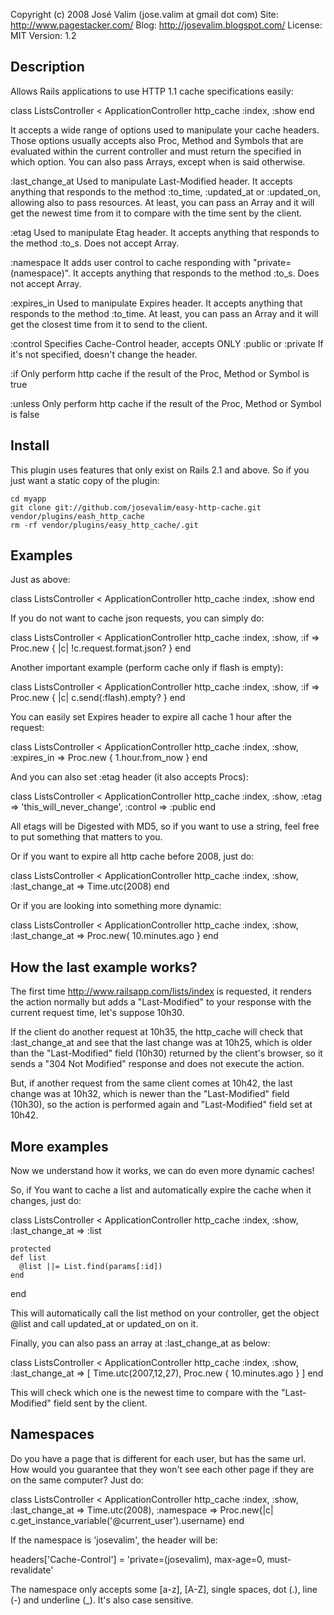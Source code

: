 Copyright (c) 2008 José Valim (jose.valim at gmail dot com)
Site: http://www.pagestacker.com/
Blog: http://josevalim.blogspot.com/
License: MIT
Version: 1.2

Description
-----------

Allows Rails applications to use HTTP 1.1 cache specifications easily:

  class ListsController < ApplicationController
    http_cache :index, :show
  end

It accepts a wide range of options used to manipulate your cache
headers. Those options usually accepts also Proc, Method and Symbols
that are evaluated within the current controller and must return the
specified in which option. You can also pass Arrays, except when is
said otherwise.

  :last_change_at
    Used to manipulate Last-Modified header.
    It accepts anything that responds to the method :to_time,
    :updated_at or :updated_on, allowing also to pass resources.
    At least, you can pass an Array and it will get the newest time
    from it to compare with the time sent by the client.

  :etag
    Used to manipulate Etag header.
    It accepts anything that responds to the method :to_s.
    Does not accept Array.

  :namespace
    It adds user control to cache responding with "private=(namespace)".
    It accepts anything that responds to the method :to_s.
    Does not accept Array.
  
  :expires_in
    Used to manipulate Expires header.
    It accepts anything that responds to the method :to_time.
    At least, you can pass an Array and it will get the closest time
    from it to send to the client.
  
  :control
    Specifies Cache-Control header, accepts ONLY :public or :private
    If it's not specified, doesn't change the header.

  :if
    Only perform http cache if the result of the Proc, Method or Symbol is true

  :unless
    Only perform http cache if the result of the Proc, Method or Symbol is false

Install
-------

This plugin uses features that only exist on Rails 2.1 and above.
So if you just want a static copy of the plugin:

    cd myapp
    git clone git://github.com/josevalim/easy-http-cache.git vendor/plugins/eash_http_cache
    rm -rf vendor/plugins/easy_http_cache/.git

Examples
--------

Just as above:

  class ListsController < ApplicationController
    http_cache :index, :show
  end

If you do not want to cache json requests, you can simply do:

  class ListsController < ApplicationController
    http_cache :index, :show, :if => Proc.new { |c| !c.request.format.json? }
  end

Another important example (perform cache only if flash is empty):

  class ListsController < ApplicationController
    http_cache :index, :show, :if => Proc.new { |c| c.send(:flash).empty? }
  end

You can easily set Expires header to expire all cache 1 hour after
the request:

  class ListsController < ApplicationController
    http_cache :index, :show, :expires_in => Proc.new { 1.hour.from_now }
  end

And you can also set :etag header (it also accepts Procs):

  class ListsController < ApplicationController
    http_cache :index, :show, :etag => 'this_will_never_change', :control => :public
  end

All etags will be Digested with MD5, so if you want to use a string,
feel free to put something that matters to you.

Or if you want to expire all http cache before 2008, just do:

  class ListsController < ApplicationController
    http_cache :index, :show, :last_change_at => Time.utc(2008)
  end

Or if you are looking into something more dynamic:

  class ListsController < ApplicationController
    http_cache :index, :show, :last_change_at => Proc.new{ 10.minutes.ago }
  end

How the last example works?
---------------------------

The first time http://www.railsapp.com/lists/index is requested, it renders the
action normally but adds a "Last-Modified" to your response with the current
request time, let's suppose 10h30.

If the client do another request at 10h35, the http_cache will check that
:last_change_at and see that the last change was at 10h25, which is older than
the "Last-Modified" field (10h30) returned by the client's browser, so it sends
a "304 Not Modified" response and does not execute the action.

But, if another request from the same client comes at 10h42, the last change was
at 10h32, which is newer than the "Last-Modified" field (10h30), so the action
is performed again and "Last-Modified" field set at 10h42.

More examples
-------------

Now we understand how it works, we can do even more dynamic caches!

So, if You want to cache a list and automatically expire the cache when
it changes, just do:

  class ListsController < ApplicationController
    http_cache :index, :show, :last_change_at => :list

    protected
    def list
      @list ||= List.find(params[:id])
    end
  end

This will automatically call the list method on your controller, get
the object @list and call updated_at or updated_on on it.

Finally, you can also pass an array at :last_change_at as below:

  class ListsController < ApplicationController
    http_cache :index, :show,
               :last_change_at => [ Time.utc(2007,12,27), Proc.new { 10.minutes.ago } ]
  end

This will check which one is the newest time to compare with the
"Last-Modified" field sent by the client.

Namespaces
----------

Do you have a page that is different for each user, but has the same url. How
would you guarantee that they won't see each other page if they are on the same
computer? Just do:

  class ListsController < ApplicationController
    http_cache :index, :show,
               :last_change_at => Time.utc(2008),
               :namespace => Proc.new{|c| c.get_instance_variable('@current_user').username}
  end

If the namespace is 'josevalim', the header will be:

  headers['Cache-Control'] = 'private=(josevalim), max-age=0, must-revalidate'

The namespace only accepts some [a-z], [A-Z], single spaces, dot (.),
line (-) and underline (_). It's also case sensitive.